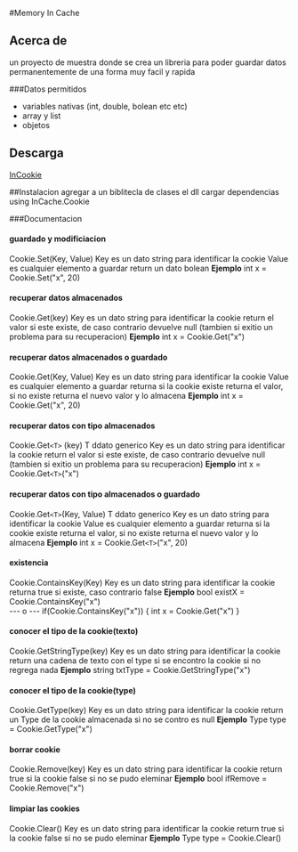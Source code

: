 #Memory In Cache

## Acerca de 
un proyecto de muestra donde se crea un libreria para poder guardar datos permanentemente de una forma muy facil y rapida


###Datos permitidos
- variables nativas (int, double, bolean etc etc)
- array y list
- objetos
 

## Descarga 
[InCookie](https://drive.google.com/drive/folders/15rXIj2iQcYYMOiNvEnzBbaB2tpbLYuBA?usp=drive_link)

##Instalacion
agregar a un biblitecla de clases el dll 
cargar dependencias
using InCache.Cookie


###Documentacion

#### guardado y modificiacion
Cookie.Set(Key, Value) 
Key es un dato string para identificar la cookie
Value es cualquier elemento a guardar
return un dato bolean
**Ejemplo** int x = Cookie.Set("x", 20)

#### recuperar datos almacenados
Cookie.Get(key) 
Key es un dato string para identificar la cookie
return el valor si este existe, de caso contrario devuelve null (tambien si exitio un problema para su recuperacion)
**Ejemplo** 
int x = Cookie.Get("x")

#### recuperar datos almacenados o guardado
Cookie.Get(Key, Value)
Key es un dato string para identificar la cookie
Value es cualquier elemento a guardar
returna si la cookie existe returna el valor, si no existe returna el nuevo valor y lo almacena
**Ejemplo** 
int x = Cookie.Get("x", 20)

#### recuperar datos con tipo almacenados 
Cookie.Get`<T>` (key) 
T ddato generico 
Key es un dato string para identificar la cookie
return el valor si este existe, de caso contrario devuelve null (tambien si exitio un problema para su recuperacion)
**Ejemplo** 
int x = Cookie.Get`<T>`("x")

#### recuperar datos con tipo almacenados o guardado
Cookie.Get`<T>`(Key, Value)
T ddato generico 
Key es un dato string para identificar la cookie
Value es cualquier elemento a guardar
returna si la cookie existe returna el valor, si no existe returna el nuevo valor y lo almacena
**Ejemplo** 
int x = Cookie.Get`<T>`("x", 20)

#### existencia
Cookie.ContainsKey(Key)
Key es un dato string para identificar la cookie
returna true si existe, caso contrario false
**Ejemplo** 
bool existX = Cookie.ContainsKey("x")    
--- o ---
if(Cookie.ContainsKey("x"))
{
	int x = Cookie.Get("x")
}

#### conocer el tipo de la cookie(texto)
Cookie.GetStringType(key)
Key es un dato string para identificar la cookie
return una cadena de texto con el type si se encontro la cookie si no regrega nada
**Ejemplo** 
string txtType = Cookie.GetStringType("x")

#### conocer el tipo de la cookie(type)
Cookie.GetType(key)
Key es un dato string para identificar la cookie
return un Type de la cookie almacenada si no se contro es null
**Ejemplo** 
Type type = Cookie.GetType("x")

#### borrar cookie
Cookie.Remove(key)
Key es un dato string para identificar la cookie
return true si la cookie false si no se pudo eleminar
**Ejemplo** 
bool ifRemove = Cookie.Remove("x")

#### limpiar las cookies
Cookie.Clear()
Key es un dato string para identificar la cookie
return true si la cookie false si no se pudo eleminar
**Ejemplo** 
Type type = Cookie.Clear()
